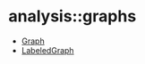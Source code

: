 # analysis::graphs


   * [Graph](Library/analysis/graphs/Graph.md)
   * [LabeledGraph](Library/analysis/graphs/LabeledGraph.md)